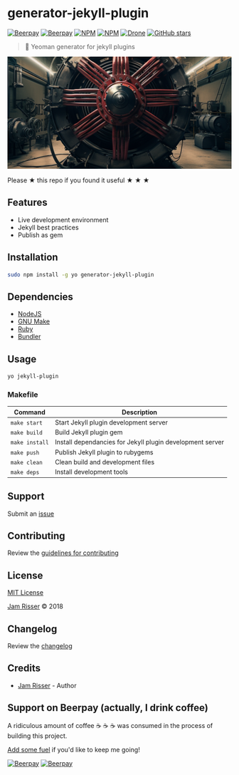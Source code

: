 # generator-jekyll-plugin

[![Beerpay](https://beerpay.io/jamrizzi/generator-jekyll-plugin/badge.svg?style=beer-square)](https://beerpay.io/jamrizzi/generator-jekyll-plugin)
[![Beerpay](https://beerpay.io/jamrizzi/generator-jekyll-plugin/make-wish.svg?style=flat-square)](https://beerpay.io/jamrizzi/generator-jekyll-plugin?focus=wish)
[![NPM](https://img.shields.io/npm/v/generator-jekyll-plugin.svg?style=flat-square)](https://www.npmjs.com/package/generator-jekyll-plugin)
[![NPM](https://img.shields.io/npm/dt/generator-jekyll-plugin.svg?style=flat-square)](https://www.npmjs.com/package/generator-jekyll-plugin)
[![Drone](https://ci.jamrizzi.com/api/badges/jamrizzi/generator-jekyll-plugin/status.svg)](https://ci.jamrizzi.com/jamrizzi/generator-jekyll-plugin)
[![GitHub stars](https://img.shields.io/github/stars/jamrizzi/generator-jekyll-plugin.svg?style=social&label=Stars)](https://github.com/jamrizzi/generator-jekyll-plugin)

> 💎 Yeoman generator for jekyll plugins

![](assets/generator-jekyll-plugin.png)

Please &#9733; this repo if you found it useful &#9733; &#9733; &#9733;


## Features

* Live development environment
* Jekyll best practices
* Publish as gem


## Installation

```sh
sudo npm install -g yo generator-jekyll-plugin
```


## Dependencies

* [NodeJS](https://nodejs.org)
* [GNU Make](https://www.gnu.org/software/make)
* [Ruby](https://www.ruby-lang.org)
* [Bundler](http://bundler.io)


## Usage

```sh
yo jekyll-plugin
```

### Makefile

| **Command**    | **Description**                                           |
| -----------    | --------------------------------------------------------- |
| `make start`   | Start Jekyll plugin development server                    |
| `make build`   | Build Jekyll plugin gem                                   |
| `make install` | Install dependancies for Jekyll plugin development server |
| `make push`    | Publish Jekyll plugin to rubygems                         |
| `make clean`   | Clean build and development files                         |
| `make deps`    | Install development tools                                 |


## Support

Submit an [issue](https://github.com/jamrizzi/generator-jekyll-plugin/issues/new)


## Contributing

Review the [guidelines for contributing](https://github.com/jamrizzi/generator-jekyll-plugin/blob/master/CONTRIBUTING.md)


## License

[MIT License](https://github.com/jamrizzi/generator-jekyll-plugin/blob/master/LICENSE)

[Jam Risser](https://jam.jamrizzi.com) &copy; 2018


## Changelog

Review the [changelog](https://github.com/jamrizzi/generator-jekyll-plugin/blob/master/CHANGELOG.md)


## Credits

* [Jam Risser](https://jam.jamrizzi.com) - Author


## Support on Beerpay (actually, I drink coffee)

A ridiculous amount of coffee :coffee: :coffee: :coffee: was consumed in the process of building this project.

[Add some fuel](https://beerpay.io/jamrizzi/generator-jekyll-plugin) if you'd like to keep me going!

[![Beerpay](https://beerpay.io/jamrizzi/generator-jekyll-plugin/badge.svg?style=beer-square)](https://beerpay.io/jamrizzi/generator-jekyll-plugin)
[![Beerpay](https://beerpay.io/jamrizzi/generator-jekyll-plugin/make-wish.svg?style=flat-square)](https://beerpay.io/jamrizzi/generator-jekyll-plugin?focus=wish)
